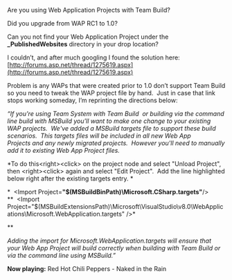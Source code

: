 Are you using Web Application Projects with Team Build?

Did you upgrade from WAP RC1 to 1.0?

Can you not find your Web Application Project under the
**\_PublishedWebsites** directory in your drop location?

I couldn’t, and after much googling I found the solution here:
[http://forums.asp.net/thread/1275619.aspx](http://forums.asp.net/thread/1275619.aspx)

Problem is any WAPs that were created prior to 1.0 don’t support Team
Build so you need to tweak the WAP project file by hand.  Just in case
that link stops working someday, I’m reprinting the directions below:

*“If you're using Team System with Team Build  or building via the
command line build with MSBuild you'll want to make one change to your
existing WAP projects.  We've added a MSBuild targets file to support
these build scenarios.  This targets files will be included in all new
Web App Projects and any newly migrated projects.  However you'll need
to manually add it to existing Web App Project files.*

*To do this\<right\>\<click\> on the project node and select "Unload
Project", then \<right\>\<click\> again and select "Edit Project".  Add
the line highlighted below right after the existing targets entry. *

*  \<Import
Project=**"\$(MSBuildBinPath)\\Microsoft.CSharp.targets"**/\>\
**  \<Import
Project="\$(MSBuildExtensionsPath)\\Microsoft\\VisualStudio\\v8.0\\WebApplications\\Microsoft.WebApplication.targets"
/\>*

**

*Adding the import for Microsoft.WebApplication.targets will ensure that
your Web App Project will build correctly when building with Team Build
or via the command line using MSBuild.”*

**Now playing:** Red Hot Chili Peppers - Naked in the Rain
